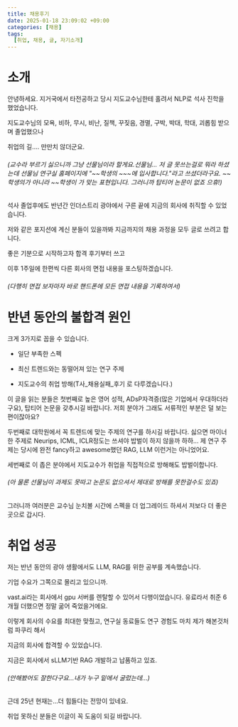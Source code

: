 ```yaml
---
title: 채용후기
date: 2025-01-18 23:09:02 +09:00
categories: [채용]
tags:
  [취업, 채용, 글, 자기소개]
---
```


# 소개

안녕하세요. 지거국에서 타전공하고 당시 지도교수님한테 홀려서 NLP로 석사 진학을 했었습니다.

지도교수님의 모욕, 비하, 무시, 비난, 질책, 꾸짖음, 경멸, 구박, 박대, 학대, 괴롭힘 받으며 졸업했으나

취업의 길.... 만만치 않더군요.

###### (교수라 부르기 싫으니까 그냥 선물님이라 할게요.선물님... 저 글 못쓰는걸로 뭐라 하셨는데 선물님 연구실 홈페이지에 "~~학생의 ~~~에 입사합니다."라고 쓰셨더라구요. ~~학생의가 아니라 ~~학생이 가 맞는 표현입니다. 그러니까 탑티어 논문이 없죠 으휴!)

석사 졸업후에도 반년간 인더스트리 광야에서 구른 끝에 지금의 회사에 취직할 수 있었습니다.

저와 같은 포지션에 계신 분들이 있을까봐 지금까지의 채용 과정을 모두 글로 쓰려고 합니다.

좋은 기분으로 시작하고자 합격 후기부터 쓰고

이후 1주일에 한편씩 다른 회사의 면접 내용을 포스팅하겠습니다.

###### (다행히 면접 보자마자 바로 핸드폰에 모든 면접 내용을 기록하여서)

# 반년 동안의 불합격 원인

크게 3가지로 꼽을 수 있습니다.

- 일단 부족한 스펙

- 최신 트렌드와는 동떨어져 있는 연구 주제

- 지도교수의 취업 방해(T사_채용실패_후기 로 다루겠습니다.)

이 글을 읽는 분들은 첫번째로 높은 영어 성적, ADsP자격증(많은 기업에서 우대하더라구요), 탑티어 논문을 갖추시길 바랍니다. 저희 분야가 그래도 서류적인 부분은 덜 보는 편이잖아요?

두번째로 대학원에서 꼭 트렌드에 맞는 주제의 연구를 하시길 바랍니다. 싫으면 마이너한 주제로 Neurips, ICML, ICLR정도는 쓰셔야 밥벌이 하지 않을까 하하... 
제 연구 주제는 당시에 완전 fancy하고 awesome했던 RAG, LLM 이런거는 아니었어요. 

세번째로 이 좁은 분야에서 지도교수가 취업을 직접적으로 방해해도 밥벌이합니다.
###### (아 물론 선물님이 과제도 못따고 논문도 없으셔서 제대로 방해를 못한걸수도 있죠)
그러니까 여러분은 교수님 눈치볼 시간에 스펙을 더 업그레이드 하셔서 저보다 더 좋은 곳으로 갑시다.


# 취업 성공

저는 반년 동안의 광야 생활에서도 LLM, RAG를 위한 공부를 계속했습니다.

기업 수요가 그쪽으로 몰리고 있으니까.

vast.ai라는 회사에서 gpu 서버를 렌탈할 수 있어서 다행이었습니다.
유료라서 취준 6개월 더했으면 정말 굶어 죽었을거에요.

이렇게 회사의 수요를 최대한 맞췄고, 연구실 동료들도 연구 경험도 마치 제가 해본것처럼 파쿠리 해서 

지금의 회사에 합격할 수 있었습니다.

지금은 회사에서 sLLM기반 RAG 개발하고 납품하고 있죠.

###### (안해봤어도 잘한다구요...내가 누구 밑에서 굴렀는데...)

근데 25년 현재는...더 힘들다는 전망이 있네요.

취업 못하신 분들은 이글이 꼭 도움이 되길 바랍니다.

